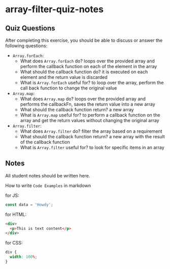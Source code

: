 # array-filter-quiz-notes

## Quiz Questions

After completing this exercise, you should be able to discuss or answer the following questions:

- `Array.forEach`:
  - What does `Array.forEach` do?
    loops over the provided array and perform the callback function on each of the element in the array
  - What should the callback function do?
    it is executed on each element and the return value is discarded
  - What is `Array.forEach` useful for?
    to loop over the array, perform the call back function to change the original value
- `Array.map`:
  - What does `Array.map` do?
    loops over the provided array and performs the callbackFn, saves the return value into a new array
  - What should the callback function return?
    a new array
  - What is `Array.map` useful for?
    to perform a callback function on the array and get the return values without changing the original array
- `Array.filter`:
  - What does `Array.filter` do?
    filter the array based on a requirement
  - What should the callback function return?
    a new array with the result of the callback function
  - What is `Array.filter` useful for?
    to look for specific items in an array

## Notes

All student notes should be written here.

How to write `Code Examples` in markdown

for JS:

```javascript
const data = 'Howdy';
```

for HTML:

```html
<div>
  <p>This is text content</p>
</div>
```

for CSS:

```css
div {
  width: 100%;
}
```
